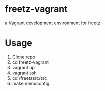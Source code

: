 freetz-vagrant
==============

a Vagrant development environment for freetz

Usage
==============

1. Clone repo
2. cd freetz-vagrant
3. vagrant up
4. vagrant ssh
5. cd /freetzsrc/src
6. make menuconfig
